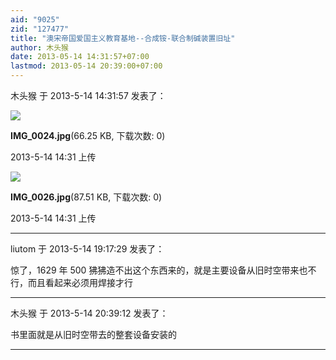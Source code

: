 ```yaml
---
aid: "9025"
zid: "127477"
title: "澳宋帝国爱国主义教育基地--合成铵-联合制碱装置旧址"
author: 木头猴
date: 2013-05-14 14:31:57+07:00
lastmod: 2013-05-14 20:39:00+07:00
---
```


木头猴 于 2013-5-14 14:31:57 发表了：

![](/9025/143137vv9i4te6d99xrr4r.jpg)

**IMG_0024.jpg**(66.25 KB, 下载次数: 0)

2013-5-14 14:31 上传

![](/9025/143137my6u1sfzf16vrxxx.jpg)

**IMG_0026.jpg**(87.51 KB, 下载次数: 0)

2013-5-14 14:31 上传

---

liutom 于 2013-5-14 19:17:29 发表了：

惊了，1629 年 500 狒狒造不出这个东西来的，就是主要设备从旧时空带来也不行，而且看起来必须用焊接才行

---

木头猴 于 2013-5-14 20:39:12 发表了：

书里面就是从旧时空带去的整套设备安装的

---
